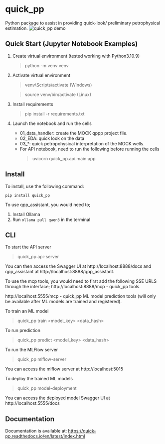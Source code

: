 # quick_pp

Python package to assist in providing quick-look/ preliminary petrophysical estimation.
![quick_pp demo](docs/static/quick_pp_demo.gif)

## Quick Start (Jupyter Notebook Examples)
1. Create virtual environment (tested working with Python3.10.9)
    > python -m venv venv
2. Activate virtual environment
    > venv\Scripts\activate (Windows)

    > source venv/bin/activate (Linux)
3. Install requirements
    > pip install -r requirements.txt

4. Launch the notebook and run the cells
    - 01_data_handler: create the MOCK qppp project file.
    - 02_EDA: quick look on the data
    - 03_*: quick petropohysical interpretation of the MOCK wells.
    - For API notebook, need to run the following before running the cells
        > uvicorn quick_pp.api.main:app

## Install
To install, use the following command:  
  
  `pip install quick_pp`

To use qpp_assistant, you would need to;
1. Install Ollama
2. Run `ollama pull qwen3` in the terminal

## CLI
To start the API server 
> quick_pp api-server

You can then access the Swagger UI at http://localhost:8888/docs and qpp_assistant at http://localhost:8888/qpp_assistant.

To use the mcp tools, you would need to first add the following SSE URLS through the interface;
http://localhost:8888/mcp - quick_pp tools.

http://localhost:5555/mcp - quick_pp ML model prediction tools (will only be available after ML models are trained and registered).


To train an ML model 
> quick_pp train <model_key> <data_hash>

To run prediction
> quick_pp predict <model_key> <data_hash>

To run the MLFlow server 
> quick_pp mlflow-server

You can access the mlflow server at http://localhost:5015

To deploy the trained ML models 
> quick_pp model-deployment

You can access the deployed model Swagger UI at http://localhost:5555/docs

## Documentation
Documentation is available at:
<https://quick-pp.readthedocs.io/en/latest/index.html>
